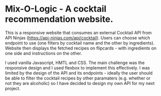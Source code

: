 # Mix-O-Logic - A cocktail recommendation website.

This is a responsive website that consumes an external Cocktail API from API Ninjas (https://api-ninjas.com/api/cocktail). Users can choose which endpoint to use (one filters by cocktail name and the other by ingredients). Website then displays the fetched recipes on flipcards - with ingredients on one side and instructions on the other.

I used vanilla Javascript, HMTL and CSS. The main challenge was the responsive design and I used flexbox to implement this effectively. I was limited by the design of the API and its endpoints - ideally the user should be able to filter the cocktail recipes by other paramaters (e.g. whether or not they are alcoholic) so I have decided to design my own API for my next project.
